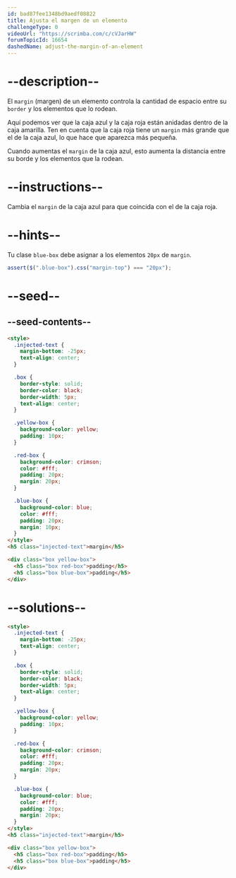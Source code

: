 ```yaml
---
id: bad87fee1348bd9aedf08822
title: Ajusta el margen de un elemento
challengeType: 0
videoUrl: "https://scrimba.com/c/cVJarHW"
forumTopicId: 16654
dashedName: adjust-the-margin-of-an-element
---
```


# --description--

El `margin` (margen) de un elemento controla la cantidad de espacio entre su `border` y los elementos que lo rodean.

Aquí podemos ver que la caja azul y la caja roja están anidadas dentro de la caja amarilla. Ten en cuenta que la caja roja tiene un `margin` más grande que el de la caja azul, lo que hace que aparezca más pequeña.

Cuando aumentas el `margin` de la caja azul, esto aumenta la distancia entre su borde y los elementos que la rodean.

# --instructions--

Cambia el `margin` de la caja azul para que coincida con el de la caja roja.

# --hints--

Tu clase `blue-box` debe asignar a los elementos `20px` de `margin`.

```js
assert($(".blue-box").css("margin-top") === "20px");
```

# --seed--

## --seed-contents--

```html
<style>
  .injected-text {
    margin-bottom: -25px;
    text-align: center;
  }

  .box {
    border-style: solid;
    border-color: black;
    border-width: 5px;
    text-align: center;
  }

  .yellow-box {
    background-color: yellow;
    padding: 10px;
  }

  .red-box {
    background-color: crimson;
    color: #fff;
    padding: 20px;
    margin: 20px;
  }

  .blue-box {
    background-color: blue;
    color: #fff;
    padding: 20px;
    margin: 10px;
  }
</style>
<h5 class="injected-text">margin</h5>

<div class="box yellow-box">
  <h5 class="box red-box">padding</h5>
  <h5 class="box blue-box">padding</h5>
</div>
```

# --solutions--

```html
<style>
  .injected-text {
    margin-bottom: -25px;
    text-align: center;
  }

  .box {
    border-style: solid;
    border-color: black;
    border-width: 5px;
    text-align: center;
  }

  .yellow-box {
    background-color: yellow;
    padding: 10px;
  }

  .red-box {
    background-color: crimson;
    color: #fff;
    padding: 20px;
    margin: 20px;
  }

  .blue-box {
    background-color: blue;
    color: #fff;
    padding: 20px;
    margin: 20px;
  }
</style>
<h5 class="injected-text">margin</h5>

<div class="box yellow-box">
  <h5 class="box red-box">padding</h5>
  <h5 class="box blue-box">padding</h5>
</div>
```
